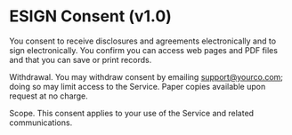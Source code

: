 # ESIGN Consent (v1.0)

You consent to receive disclosures and agreements electronically and to sign electronically. You confirm you can access web pages and PDF files and that you can save or print records.

Withdrawal. You may withdraw consent by emailing support@yourco.com; doing so may limit access to the Service. Paper copies available upon request at no charge.

Scope. This consent applies to your use of the Service and related communications.
